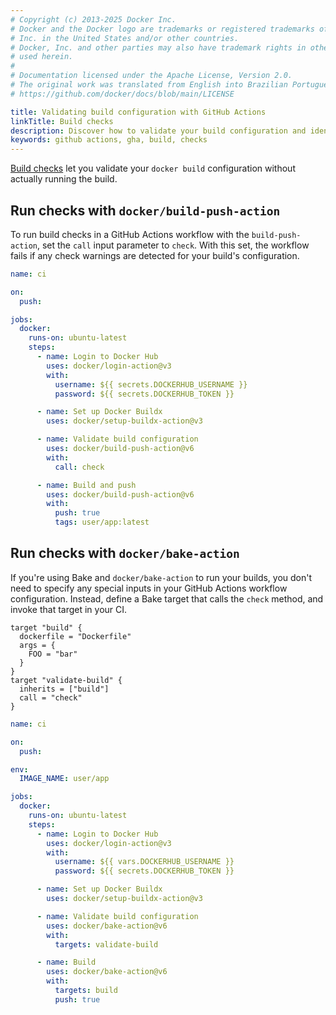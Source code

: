 ```yaml
---
# Copyright (c) 2013-2025 Docker Inc.
# Docker and the Docker logo are trademarks or registered trademarks of Docker,
# Inc. in the United States and/or other countries.
# Docker, Inc. and other parties may also have trademark rights in other terms
# used herein.
#
# Documentation licensed under the Apache License, Version 2.0.
# The original work was translated from English into Brazilian Portuguese.
# https://github.com/docker/docs/blob/main/LICENSE

title: Validating build configuration with GitHub Actions
linkTitle: Build checks
description: Discover how to validate your build configuration and identify best practice violations using build checks in GitHub Actions.
keywords: github actions, gha, build, checks
---
```

[Build checks](/manuals/build/checks.md) let you validate your `docker build`
configuration without actually running the build.

## Run checks with `docker/build-push-action`

To run build checks in a GitHub Actions workflow with the `build-push-action`,
set the `call` input parameter to `check`. With this set, the workflow fails if
any check warnings are detected for your build's configuration.

```yaml
name: ci

on:
  push:

jobs:
  docker:
    runs-on: ubuntu-latest
    steps:
      - name: Login to Docker Hub
        uses: docker/login-action@v3
        with:
          username: ${{ secrets.DOCKERHUB_USERNAME }}
          password: ${{ secrets.DOCKERHUB_TOKEN }}

      - name: Set up Docker Buildx
        uses: docker/setup-buildx-action@v3

      - name: Validate build configuration
        uses: docker/build-push-action@v6
        with:
          call: check

      - name: Build and push
        uses: docker/build-push-action@v6
        with:
          push: true
          tags: user/app:latest
```

## Run checks with `docker/bake-action`

If you're using Bake and `docker/bake-action` to run your builds, you don't
need to specify any special inputs in your GitHub Actions workflow
configuration. Instead, define a Bake target that calls the `check` method,
and invoke that target in your CI.

```hcl
target "build" {
  dockerfile = "Dockerfile"
  args = {
    FOO = "bar"
  }
}
target "validate-build" {
  inherits = ["build"]
  call = "check"
}
```

```yaml
name: ci

on:
  push:

env:
  IMAGE_NAME: user/app

jobs:
  docker:
    runs-on: ubuntu-latest
    steps:
      - name: Login to Docker Hub
        uses: docker/login-action@v3
        with:
          username: ${{ vars.DOCKERHUB_USERNAME }}
          password: ${{ secrets.DOCKERHUB_TOKEN }}

      - name: Set up Docker Buildx
        uses: docker/setup-buildx-action@v3

      - name: Validate build configuration
        uses: docker/bake-action@v6
        with:
          targets: validate-build

      - name: Build
        uses: docker/bake-action@v6
        with:
          targets: build
          push: true
```
